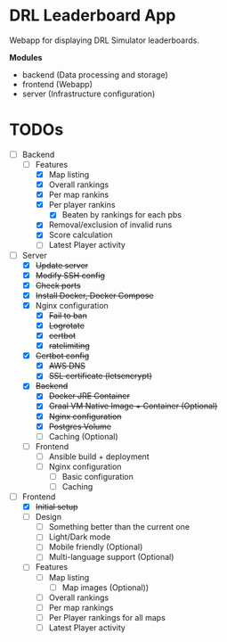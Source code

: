 # DRL Leaderboard App
Webapp for displaying DRL Simulator leaderboards.

**Modules**
* backend (Data processing and storage)
* frontend (Webapp)
* server (Infrastructure configuration)

# TODOs
* [ ] Backend
  * [ ] Features
    * [x] Map listing
    * [x] Overall rankings
    * [x] Per map rankins
    * [x] Per player rankins
      * [x] Beaten by rankings for each pbs
    * [x] Removal/exclusion of invalid runs
    * [x] Score calculation
    * [ ] Latest Player activity
* [ ] Server
  * [x] ~~Update server~~
  * [x] ~~Modify SSH config~~
  * [x] ~~Check ports~~
  * [x] ~~Install Docker, Docker Compose~~
  * [x] Nginx configuration
    * [x] ~~Fail to ban~~
    * [x] ~~Logrotate~~
    * [x] ~~certbot~~
    * [x] ~~ratelimiting~~
  * [x] ~~Certbot config~~
    * [x] ~~AWS DNS~~
    * [x] ~~SSL certificate (letsencrypt)~~
  * [x] ~~Backend~~
    * [x] ~~Docker JRE Container~~
    * [x] ~~Graal VM Native Image + Container (Optional)~~
    * [x] ~~Nginx configuration~~
    * [x] ~~Postgres Volume~~
    * [ ] Caching (Optional)
  * [ ] Frontend
    * [ ] Ansible build + deployment
    * [ ] Nginx configuration
      * [ ] Basic configuration 
      * [ ] Caching
* [ ] Frontend
  * [x] ~~Initial setup~~
  * [ ] Design
    * [ ] Something better than the current one
    * [ ] Light/Dark mode
    * [ ] Mobile friendly (Optional)
    * [ ] Multi-language support (Optional)
  * [ ] Features
    * [ ] Map listing
      * [ ] Map images (Optional)) 
    * [ ] Overall rankings
    * [ ] Per map rankings
    * [ ] Per Player rankings for all maps
    * [ ] Latest Player activity
